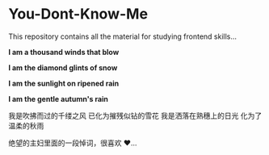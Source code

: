 # You-Dont-Know-Me

This repository contains all the material for studying frontend skills...

**I am a thousand winds that blow**

**I am the diamond glints of snow**

**I am the sunlight on ripened rain**

**I am the gentle autumn's rain**

我是吹拂而过的千缕之风
已化为摧残似钻的雪花
我是洒落在熟穗上的日光
化为了温柔的秋雨

绝望的主妇里面的一段悼词，很喜欢 ❤️…
